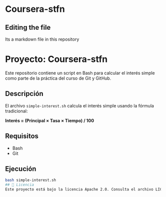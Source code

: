 # Coursera-stfn

## Editing the file 

Its a markdown file in this repository

# Proyecto: Coursera-stfn

Este repositorio contiene un script en Bash para calcular el interés simple como parte de la práctica del curso de Git y GitHub.

##  Descripción

El archivo `simple-interest.sh` calcula el interés simple usando la fórmula tradicional:

**Interés = (Principal × Tasa × Tiempo) / 100**

## Requisitos

- Bash
- Git

## Ejecución

```bash
bash simple-interest.sh
## 📄 Licencia
Este proyecto está bajo la licencia Apache 2.0. Consulta el archivo LICENSE para más detalles.
